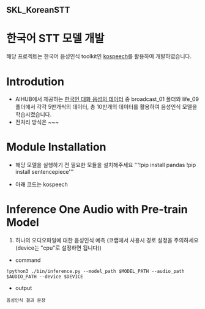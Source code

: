 ## SKL_KoreanSTT
# 한국어 STT 모델 개발 
해당 프로젝트는 한국어 음성인식 toolkit인 [kospeech](https://github.com/sooftware/kospeech)를 활용하여 개발하였습니다. 

# Introdution
* AIHUB에서 제공하는 [한국인 대화 음성의 데이터](https://www.aihub.or.kr/aihubdata/data/view.do?currMenu=115&topMenu=100&aihubDataSe=realm&dataSetSn=130) 중 
broadcast_01 폴더와 life_09 폴더에서 각각 5만개씩의 데이터, 총 10만개의 데이터를 활용하여 음성인식 모델을 학습시켰습니다.
* 전처리 방식은 ~~~

# Module Installation

* 해당 모델을 실행하기 전 필요한 모듈을 설치해주세요
'''!pip install pandas
!pip install sentencepiece'''

* 아래 코드는 kospeech

# Inference One Audio with Pre-train Model

1. 하나의 오디오파일에 대한 음성인식 예측
 (코랩에서 사용시 경로 설정을 주의하세요 (device는 "cpu"로 설정하면 됩니다))

* command

`!python3 ./bin/inference.py --model_path $MODEL_PATH --audio_path $AUDIO_PATH --device $DEVICE`
	
* output

`음성인식 결과 문장`


# 
